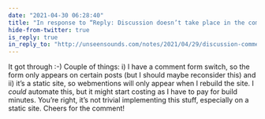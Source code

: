 ```yaml
---
date: "2021-04-30 06:28:40"
title: "In response to “Reply: Discussion doesn’t take place in the comments”"
hide-from-twitter: true
is_reply: true
in_reply_to: "http://unseensounds.com/notes/2021/04/29/discussion-comments.html"
---
```



It got through :-) Couple of things: i) I have a comment form switch, so the form only appears on certain posts (but I should maybe reconsider this) and ii) it’s a static site, so webmentions will only appear when I rebuild the site. I _could_ automate this, but it might start costing as I have to pay for build minutes. You’re right, it’s not trivial implementing this stuff, especially on a static site. Cheers for the comment!
